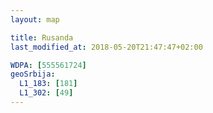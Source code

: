 ```yaml
---
layout: map

title: Rusanda
last_modified_at: 2018-05-20T21:47:47+02:00

WDPA: [555561724]
geoSrbija:
  L1_183: [181]
  L1_302: [49]
---
```

